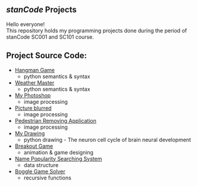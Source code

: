 ## *stanCode* Projects
Hello everyone!  
This repository holds my programming projects done during the period of stanCode SC001 and SC101 course.

## Project Source Code:
* [Hangman Game](https://github.com/clairejrlin/stanCode_projects/blob/main/stanCode_Projects/hangman_game/hangman.py)
  * python semantics & syntax
* [Weather Master](https://github.com/clairejrlin/stanCode_projects/blob/main/stanCode_Projects/weather_master/weather_master.py)
  * python semantics & syntax
* [My Photoshop](https://github.com/clairejrlin/stanCode_projects/blob/main/stanCode_Projects/my_photoshop/best_photoshop_award.py)
  * image processing
* [Picture blurred](https://github.com/clairejrlin/stanCode_projects/blob/main/stanCode_Projects/picture_blurred/blur.py)
  * image processing
* [Pedestrian Removing Application](https://github.com/clairejrlin/stanCode_projects/blob/main/stanCode_Projects/my_photoshop/stanCodoshop.py)
  * image processing
* [My Drawing](https://github.com/clairejrlin/stanCode_projects/blob/main/stanCode_Projects/my_drawing/my_drawing.py) 
  * python drawing - The neuron cell cycle of brain neural development
* [Breakout Game](https://github.com/clairejrlin/stanCode_projects/blob/main/stanCode_Projects/breakout_game/breakout.py)
  * animation & game designing
* [Name Popularity Searching System](https://github.com/clairejrlin/stanCode_projects/blob/main/stanCode_Projects/babyname_searching_system/babygraphics.py)
  * data structure
* [Boggle Game Solver](https://github.com/clairejrlin/stanCode_projects/blob/main/stanCode_Projects/boggle_game_solver/boggle.py)
  * recursive functions
